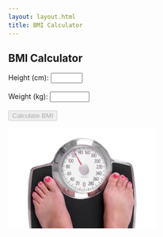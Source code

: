 ```yaml
---
layout: layout.html
title: BMI Calculator
---
```


<h2>BMI Calculator</h2>

<form id="bmi-form">
  <label for="height">Height (cm):</label>
  <input type="number" id="height" min="50" max="250" required oninput="checkFormCompletion()">
  <br><br>
  <label for="weight">Weight (kg):</label>
  <input type="number" id="weight" min="5" max="250" required step="0.1" oninput="checkFormCompletion()">
  <br><br>
  <button type="submit" disabled="true">Calculate BMI</button>
</form>

<br>

<div id="bmi-result" style="display: none;" class="results">
    <h3 id="bmi-value"><h3>
</div>

<img src="/assets/images/scales.png" alt="scales" width=300px>

<!-- BMI info (initially hidden) -->
<div id="bmi-info" style="display: none; text-align: centre; margin-top: 2rem;">

  <hr>

  Body mass index (BMI) is a value derived from the weight and height of a person. The BMI is defined as the body mass divided by the square of the body height, and is expressed in units of kg/m2.

  The Body Mass Index (BMI) is a "rule of thumb" used to broadly categorize a person as underweight, normal weght, overweight or obese.
  
   <a href="https://digital.nhs.uk/data-and-information/publications/statistical/health-survey-for-england/2021">In 2021</a>, 28% of adults in the UK were obese (BMI > 30) and 64% of adults were overweight or obese.
   
   Obesity is linked with an increased risk of heart disease, type 2 diabetes, and some cancers. Both low and high BMIs are associated with increased all cause mortality, with the risk increasing with distance from the 20-25 range.

  <hr>

  <h3>Limitations</h3>

  BMI has limitations when applied to individuals, and should be interpreted alongside other indicators such as waist circumference, fitness level, and metabolic health.

  BMI does not differentiate between fat and muscle mass. Athletes or individuals with higher muscle content may be classified as overweight or even obese, despite having low body fat and excellent cardiovascular health.
  
  Similarly, BMI does not account for fat distribution, which is an important factor in health risk. Visceral fat (fat around the abdominal organs) poses a higher health risk than fat stored in other areas, but BMI cannot distinguish this.

  BMI does not account for age, sex, or ethnicity- all of which influence body composition. Older adults may lose muscle mass and gain fat without a significant change in BMI, and some ethnic groups may experience metabolic risks at lower BMI thresholds than others.


</div>

<script>
function checkFormCompletion() {
  const height = parseFloat(document.getElementById('height').value);
  const weight = parseFloat(document.getElementById('weight').value);
  const button = document.querySelector('#bmi-form button');

  const validHeight = !isNaN(height) && height >= 50 && height <= 250;
  const validWeight = !isNaN(weight) && weight >= 5 && weight <= 250;

  button.disabled = !(validHeight && validWeight);
}

  document.getElementById('bmi-form').addEventListener('submit', function(event) {
    event.preventDefault();
    const height = parseFloat(document.getElementById('height').value) / 100;
    const weight = parseFloat(document.getElementById('weight').value);
    const bmi = (weight / (height * height)).toFixed(1);

    let category = '';
    if (bmi < 18.5) category = 'Underweight';
    else if (bmi < 25) category = 'Normal weight';
    else if (bmi < 30) category = 'E66 Overweight';
    else if (bmi < 35) category = 'E66.811 Obesity 1';
    else if (bmi < 40) category = 'E66.812 Obesity 2';
    else category = 'E66.813 Obesity 3';

    document.getElementById('bmi-value').textContent = `BMI ${bmi} kg/m² (${category})`;
    document.getElementById('bmi-result').style.display = "block";
    document.getElementById('bmi-info').style.display = 'block';
  });
</script>
